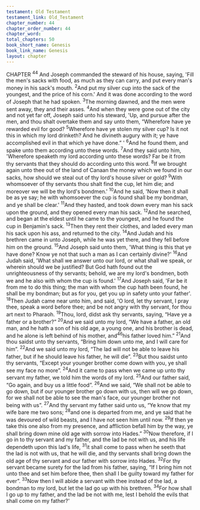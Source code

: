 ```yaml
---
testament: Old Testament
testament_link: Old_Testament
chapter_number: 44
chapter_order_number: 44
chapter_word: 
total_chapters: 50
book_short_name: Genesis
book_link_name: Genesis
layout: chapter
---
```


CHAPTER <sup>44</sup>
And Joseph commanded the steward of his house, saying, 'Fill the men's sacks
with food, as much as they can carry, and put every man's money in his sack's mouth.
<sup>2</sup>And put my silver cup into the sack of the youngest, and the price of his corn.' And it
was done according to the word of Joseph that he had spoken. <sup>3</sup>The morning dawned,
and the men were sent away, they and their asses. <sup>4</sup>And when they were gone out of
the city and not yet far off, Joseph said unto his steward, 'Up, and pursue after the
men, and thou shalt overtake them and say unto them, “Wherefore have ye rewarded
evil for good? <sup>5</sup>Wherefore have ye stolen my silver cup? Is it not this in which my lord
drinketh? And he divineth augury with it; ye have accomplished evil in that which ye
have done.” ' <sup>6</sup>And he found them, and spake unto them according unto these words.
<sup>7</sup>And they said unto him, 'Wherefore speaketh my lord according unto these words? Far
be it from thy servants that they should do according unto this word. <sup>8</sup>If we brought
again unto thee out of the land of Canaan the money which we found in our sacks, how
should we steal out of thy lord's house silver or gold? <sup>9</sup>With whomsoever of thy servants
thou shalt find the cup, let him die; and moreover we will be thy lord's bondmen.' <sup>10</sup>And
he said, 'Now then it shall be as ye say; he with whomsoever the cup is found shall be
my bondman, and ye shall be clear.' <sup>11</sup>And they hasted, and took down every man his
sack upon the ground, and they opened every man his sack. <sup>12</sup>And he searched, and
began at the eldest until he came to the youngest, and he found the cup in Benjamin's
sack. <sup>13</sup>Then they rent their clothes, and laded every man his sack upon his ass, and
returned to the city. <sup>14</sup>And Judah and his brethren came in unto Joseph, while he was
yet there, and they fell before him on the ground. <sup>15</sup>And Joseph said unto them, 'What
thing is this that ye have done? Know ye not that such a man as I can certainly divine?'
<sup>16</sup>And Judah said, 'What shall we answer unto our lord, or what shall we speak, or
wherein should we be justified? But God hath found out the unrighteousness of thy
servants; behold, we are my lord's bondmen, both we and he also with whom the cup is
found.' <sup>17</sup>And Joseph said, 'Far be it from me to do this thing; the man with whom the
cup hath been found, he shall be my bondman; but as for you, get you up in safety
unto your father'.
<sup>18</sup>Then Judah came near unto him, and said, 'O lord, let thy servant, I pray
thee, speak a word before thee; and be not angry with thy servant, for thou art next to
Pharaoh. <sup>19</sup>Thou, lord, didst ask thy servants, saying, “Have ye a father or a brother?”
<sup>20</sup>And we said unto my lord, “We have a father, an old man, and he hath a son of his old
age, a young one, and his brother is dead, and he alone is left behind of his mother, and<sup>46</sup>his father loved him.” <sup>21</sup>And thou saidst unto thy servants, “Bring him down unto me,
and I will care for him”. <sup>22</sup>And we said unto my lord, “The lad will not be able to leave
his father, but if he should leave his father, he will die”. <sup>23</sup>But thou saidst unto thy
servants, “Except your younger brother come down with you, ye shall see my face no
more”. <sup>24</sup>And it came to pass when we came up unto thy servant my father, we told him
the words of my lord. <sup>25</sup>And our father said, “Go again, and buy us a little food”. <sup>26</sup>And
we said, “We shall not be able to go down, but if our younger brother go down with us,
then will we go down, for we shall not be able to see the man's face, our younger
brother not being with us”. <sup>27</sup>And thy servant my father said unto us, “Ye know that my
wife bare me two  sons; <sup>28</sup>and one is departed from me, and ye said that he was
devoured of wild beasts, and I have not seen him until now. <sup>29</sup>If then ye take this one
also from my presence, and affliction befall him by the way, ye shall bring down mine
old age with sorrow into Hades.” <sup>30</sup>Now therefore, if I go in to thy servant and my father,
and the lad be not with us, and his life dependeth upon this lad's life, <sup>31</sup>it shall come to
pass when he seeth that the lad is not with us, that he will die, and thy servants shall
bring down the old age of thy servant and our father with sorrow into Hades. <sup>32</sup>For thy
servant became surety for the lad from his father, saying, “If I bring him not unto thee
and set him before thee, then shall I be guilty toward my father for ever”. <sup>33</sup>Now then I
will abide a servant with thee instead of the lad, a bondman to my lord, but let the lad
go up with his brethren. <sup>34</sup>For how shall I go up to my father, and the lad be not with
me, lest I behold the evils that shall come on my father?'